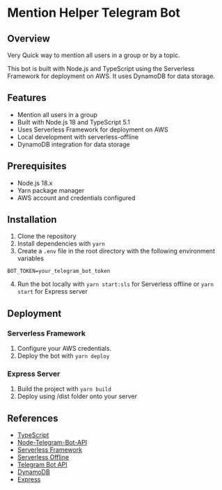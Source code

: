 # Mention Helper Telegram Bot

## Overview

Very Quick way to mention all users in a group or by a topic.

This bot is built with Node.js and TypeScript using the Serverless Framework for deployment on AWS. It uses DynamoDB for data storage.

## Features

- Mention all users in a group
- Built with Node.js 18 and TypeScript 5.1
- Uses Serverless Framework for deployment on AWS
- Local development with serverless-offline
- DynamoDB integration for data storage

## Prerequisites

- Node.js 18.x
- Yarn package manager
- AWS account and credentials configured

## Installation

1. Clone the repository
2. Install dependencies with `yarn`
3. Create a `.env` file in the root directory with the following environment variables

```
BOT_TOKEN=your_telegram_bot_token
```

4. Run the bot locally with `yarn start:sls` for Serverless offline or `yarn start` for Express server

## Deployment

### Serverless Framework

1. Configure your AWS credentials.
2. Deploy the bot with `yarn deploy`

### Express Server

1. Build the project with `yarn build`
2. Deploy using /dist folder onto your server

## References

- [TypeScript](https://www.typescriptlang.org/)
- [Node-Telegram-Bot-API](https://github.com/yagop/node-telegram-bot-api)
- [Serverless Framework](https://www.serverless.com/)
- [Serverless Offline](https://www.serverless.com/plugins/serverless-offline)
- [Telegram Bot API](https://core.telegram.org/bots/api)
- [DynamoDB](https://aws.amazon.com/dynamodb/)
- [Express](https://expressjs.com/)
